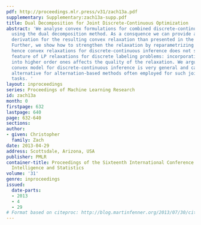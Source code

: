 ```yaml
---
pdf: http://proceedings.mlr.press/v31/zach13a.pdf
supplementary: Supplementary:zach13a-supp.pdf
title: Dual Decomposition for Joint Discrete-Continuous Optimization
abstract: 'We analyse convex formulations for combined discrete-continuous MAP inference
  using the dual decomposition method. As a consquence we can provide a more intuitive
  derivation for the resulting convex relaxation than presented in the literature.
  Further, we show how to strengthen the relaxation by reparametrizing the potentials,
  hence convex relaxations for discrete-continuous inference does not share an important
  feature of LP relaxations for discrete labeling problems: incorporating unary potentials
  into higher order ones affects the quality of the relaxation. We argue that the
  convex model for discrete-continuous inference is very general and can be used as
  alternative for alternation-based methods often employed for such joint inference
  tasks. '
layout: inproceedings
series: Proceedings of Machine Learning Research
id: zach13a
month: 0
firstpage: 632
lastpage: 640
page: 632-640
sections: 
author:
- given: Christopher
  family: Zach
date: 2013-04-29
address: Scottsdale, Arizona, USA
publisher: PMLR
container-title: Proceedings of the Sixteenth International Conference on Artificial
  Intelligence and Statistics
volume: '31'
genre: inproceedings
issued:
  date-parts:
  - 2013
  - 4
  - 29
# Format based on citeproc: http://blog.martinfenner.org/2013/07/30/citeproc-yaml-for-bibliographies/
---
```

